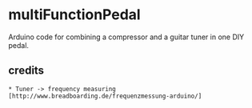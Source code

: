 # multiFunctionPedal
Arduino code for combining a compressor and a guitar tuner in one DIY pedal.

## credits
    * Tuner -> frequency measuring [http://www.breadboarding.de/frequenzmessung-arduino/]